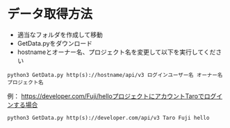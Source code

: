 # データ取得方法
* 適当なフォルダを作成して移動
* GetData.pyをダウンロード
* hostnameとオーナー名、プロジェクト名を変更して以下を実行してください
```
python3 GetData.py http(s)://hostname/api/v3 ログインユーザー名 オーナー名 プロジェクト名
```
例：
https://developer.com/Fuji/helloプロジェクトにアカウントTaroでログインする場合
```
python3 GetData.py http(s)://developer.com/api/v3 Taro Fuji hello
```
